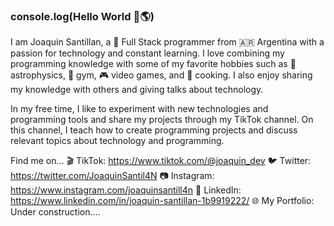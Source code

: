 ### console.log(Hello World 👋🌎)

I am Joaquin Santillan, a 🚀 Full Stack programmer from 🇦🇷 Argentina with a passion for technology and constant learning. I love combining my programming knowledge with some of my favorite hobbies such as 🌌 astrophysics, 💪 gym, 🎮 video games, and 🍳 cooking. I also enjoy sharing my knowledge with others and giving talks about technology.

In my free time, I like to experiment with new technologies and programming tools and share my projects through my TikTok channel. On this channel, I teach how to create programming projects and discuss relevant topics about technology and programming.

Find me on...
🎬 TikTok: https://www.tiktok.com/@joaquin_dev
🐦 Twitter: https://twitter.com/JoaquinSantil4N
📷 Instagram: https://www.instagram.com/joaquinsantill4n
💼 LinkedIn: https://www.linkedin.com/in/joaquin-santillan-1b9919222/
🌐 My Portfolio: Under construction....
